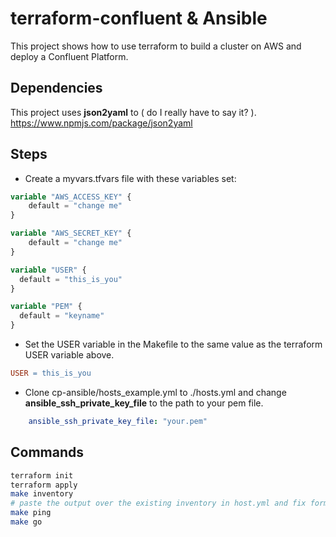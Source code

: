 # terraform-confluent & Ansible

This project shows how to use terraform to build a cluster on AWS and deploy a Confluent Platform.

## Dependencies

This project uses **json2yaml** to ( do I really have to say it? ). https://www.npmjs.com/package/json2yaml

## Steps

* Create a myvars.tfvars file with these variables set:

```terraform
variable "AWS_ACCESS_KEY" {
    default = "change me"
}

variable "AWS_SECRET_KEY" {
    default = "change me"
}

variable "USER" {
  default = "this_is_you"
}

variable "PEM" {
  default = "keyname"
}
```

* Set the USER variable in the Makefile to the same value as the terraform USER variable above.

```Makefile
USER = this_is_you

```

* Clone cp-ansible/hosts_example.yml to ./hosts.yml and change **ansible_ssh_private_key_file** to the path to your pem file.

```yml
    ansible_ssh_private_key_file: "your.pem"
```

## Commands

```bash
terraform init
terraform apply
make inventory
# paste the output over the existing inventory in host.yml and fix formatting
make ping
make go
```

